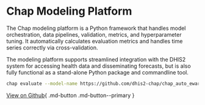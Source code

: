 # Chap Modeling Platform

The Chap modeling platform is a Python framework that handles model orchestration, data pipelines, validation, metrics, and hyperparameter tuning. It automatically calculates evaluation metrics and handles time series correctly via cross-validation. 

The modeling platform supports streamlined integration with the DHIS2 system for accessing health data and disseminating forecasts, but is also fully functional as a stand-alone Python package and commandline tool.

```bash
chap evaluate --model-name https://github.com/dhis2-chap/chap_auto_ewars --dataset-name ISIMIP_dengue_harmonized --dataset-country brazil
```

[View on Github](https://github.com/dhis2-chap/chap-core){ .md-button .md-button--primary } 
